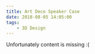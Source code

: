 ```yaml
---
title: Art Deco Speaker Case
date: 2018-08-05 14:05:00
tags: 
    - 3D Design
---
```


Unfortunately content is missing :(